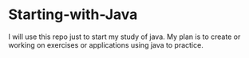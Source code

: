# Starting-with-Java
I will use this repo just to start my study of java. 
My plan is to create or working on exercises or applications using java to practice. 
